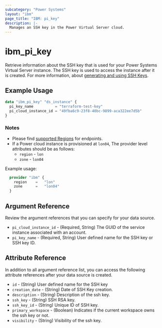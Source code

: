```yaml
---
subcategory: "Power Systems"
layout: "ibm"
page_title: "IBM: pi_key"
description: |-
  Manages an SSH key in the Power Virtual Server cloud.
---
```


# ibm_pi_key

Retrieve information about the SSH key that is used for your Power Systems Virtual Server instance. The SSH key is used to access the instance after it is created. For more information, about [generating and using SSH Keys](https://cloud.ibm.com/docs/power-iaas?topic=power-iaas-creating-ssh-key).

## Example Usage

```terraform
data "ibm_pi_key" "ds_instance" {
  pi_key_name          = "terraform-test-key"
  pi_cloud_instance_id = "49fba6c9-23f8-40bc-9899-aca322ee7d5b"
}
```

### Notes

- Please find [supported Regions](https://cloud.ibm.com/apidocs/power-cloud#endpoint) for endpoints.
- If a Power cloud instance is provisioned at `lon04`, The provider level attributes should be as follows:
  - `region` - `lon`
  - `zone` - `lon04`

Example usage:

  ```terraform
    provider "ibm" {
      region    =   "lon"
      zone      =   "lon04"
    }
  ```

## Argument Reference

Review the argument references that you can specify for your data source.

- `pi_cloud_instance_id` - (Required, String) The GUID of the service instance associated with an account.
- `pi_key_name`  - (Required, String) User defined name for the SSH key or SSH key ID.

## Attribute Reference

In addition to all argument reference list, you can access the following attribute references after your data source is created.

- `id` - (String) User defined name for the SSH key
- `creation_date` - (String) Date of SSH Key creation.
- `description` - (String) Description of the ssh key.
- `ssh_key` - (String) SSH RSA key.
- `ssh_key_id` - (String) Unique ID of SSH key.
- `primary_workspace` - (Boolean) Indicates if the current workspace owns the ssh key or not.
- `visibility` - (String) Visibility of the ssh key.
